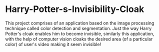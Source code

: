 # Harry-Potter-s-Invisibility-Cloak
This project comprises of an application based on the image processing technique called color detection and segmentation. Just the way Harry Potter's cloak enables him to become invisible, similarly this application, with the help of computer vision cloaks the desired area (of a particular color) of user's video making it seem invisible!
